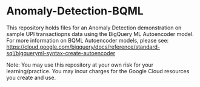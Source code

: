 # Anomaly-Detection-BQML

This repository holds files for an Anomaly Detection demonstration on sample UPI transactiopns data using the BigQuery ML Autoencoder model. For more information on BQML Autoencoder models, please see: https://cloud.google.com/bigquery/docs/reference/standard-sql/bigqueryml-syntax-create-autoencoder

Note: You may use this repository at your own risk for your learning/practice. You may incur charges for the Google Cloud resources you create and use.
